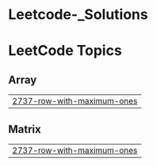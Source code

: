 # Leetcode-_Solutions
<!---LeetCode Topics Start-->
# LeetCode Topics
## Array
|  |
| ------- |
| [2737-row-with-maximum-ones](https://github.com/nitin-sharma04/Leetcode-_Solutions/tree/master/2737-row-with-maximum-ones) |
## Matrix
|  |
| ------- |
| [2737-row-with-maximum-ones](https://github.com/nitin-sharma04/Leetcode-_Solutions/tree/master/2737-row-with-maximum-ones) |
<!---LeetCode Topics End-->